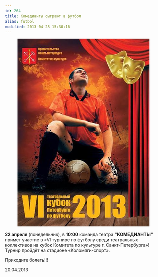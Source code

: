 ```yaml
---
id: 264
title: Комедианты сыграют в футбол
alias: futbol
modified: 2013-04-28 15:30:16
---
```


<figure><img src="images/stories/1futbol.jpg" /></figure>

**22 апреля** (понедельник), в **10:00** команда театра **"КОМЕДИАНТЫ"** примет участие в «VI турнире по футболу среди театральных коллективов на кубок Комитета по культуре г. Санкт-Петербурга»! Турнир пройдёт на стадионе «Коломяги-спорт».

Приходите болеть!!!

20.04.2013


